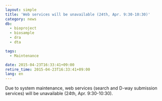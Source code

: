 ```yaml
---
layout: simple
title: 'Web services will be unavailable (24th, Apr. 9:30-10:30)'
category: news
db:
  - bioproject
  - biosample
  - dra
  - dta

tags:
  - Maintenance

date: 2015-04-23T16:33:41+09:00
retire_time: 2015-04-23T16:33:41+09:00
lang: en
---
```


Due to system maintenance, web services (search and D-way submission services) will be unavailable (24th, Apr. 9:30-10:30).
